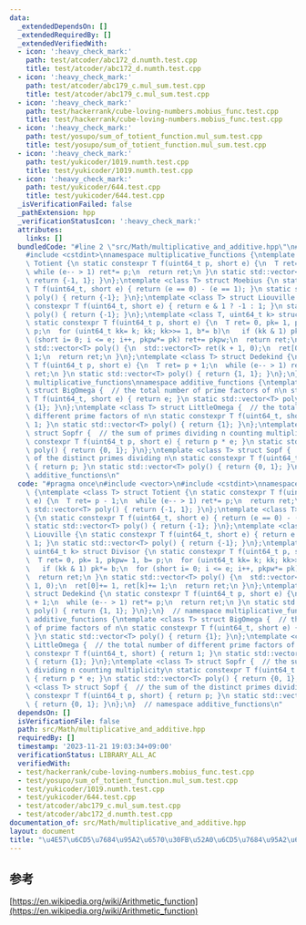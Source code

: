 ```yaml
---
data:
  _extendedDependsOn: []
  _extendedRequiredBy: []
  _extendedVerifiedWith:
  - icon: ':heavy_check_mark:'
    path: test/atcoder/abc172_d.numth.test.cpp
    title: test/atcoder/abc172_d.numth.test.cpp
  - icon: ':heavy_check_mark:'
    path: test/atcoder/abc179_c.mul_sum.test.cpp
    title: test/atcoder/abc179_c.mul_sum.test.cpp
  - icon: ':heavy_check_mark:'
    path: test/hackerrank/cube-loving-numbers.mobius_func.test.cpp
    title: test/hackerrank/cube-loving-numbers.mobius_func.test.cpp
  - icon: ':heavy_check_mark:'
    path: test/yosupo/sum_of_totient_function.mul_sum.test.cpp
    title: test/yosupo/sum_of_totient_function.mul_sum.test.cpp
  - icon: ':heavy_check_mark:'
    path: test/yukicoder/1019.numth.test.cpp
    title: test/yukicoder/1019.numth.test.cpp
  - icon: ':heavy_check_mark:'
    path: test/yukicoder/644.test.cpp
    title: test/yukicoder/644.test.cpp
  _isVerificationFailed: false
  _pathExtension: hpp
  _verificationStatusIcon: ':heavy_check_mark:'
  attributes:
    links: []
  bundledCode: "#line 2 \"src/Math/multiplicative_and_additive.hpp\"\n#include <vector>\n\
    #include <cstdint>\nnamespace multiplicative_functions {\ntemplate <class T> struct\
    \ Totient {\n static constexpr T f(uint64_t p, short e) {\n  T ret= p - 1;\n \
    \ while (e-- > 1) ret*= p;\n  return ret;\n }\n static std::vector<T> poly() {\
    \ return {-1, 1}; }\n};\ntemplate <class T> struct Moebius {\n static constexpr\
    \ T f(uint64_t, short e) { return (e == 0) - (e == 1); }\n static std::vector<T>\
    \ poly() { return {-1}; }\n};\ntemplate <class T> struct Liouville {\n static\
    \ constexpr T f(uint64_t, short e) { return e & 1 ? -1 : 1; }\n static std::vector<T>\
    \ poly() { return {-1}; }\n};\ntemplate <class T, uint64_t k> struct Divisor {\n\
    \ static constexpr T f(uint64_t p, short e) {\n  T ret= 0, pk= 1, pkpw= 1, b=\
    \ p;\n  for (uint64_t kk= k; kk; kk>>= 1, b*= b)\n   if (kk & 1) pk*= b;\n  for\
    \ (short i= 0; i <= e; i++, pkpw*= pk) ret+= pkpw;\n  return ret;\n }\n static\
    \ std::vector<T> poly() {\n  std::vector<T> ret(k + 1, 0);\n  ret[0]+= 1, ret[k]+=\
    \ 1;\n  return ret;\n }\n};\ntemplate <class T> struct Dedekind {\n static constexpr\
    \ T f(uint64_t p, short e) {\n  T ret= p + 1;\n  while (e-- > 1) ret*= p;\n  return\
    \ ret;\n }\n static std::vector<T> poly() { return {1, 1}; }\n};\n}  // namespace\
    \ multiplicative_functions\nnamespace additive_functions {\ntemplate <class T>\
    \ struct BigOmega {  // the total number of prime factors of n\n static constexpr\
    \ T f(uint64_t, short e) { return e; }\n static std::vector<T> poly() { return\
    \ {1}; }\n};\ntemplate <class T> struct LittleOmega {  // the total number of\
    \ different prime factors of n\n static constexpr T f(uint64_t, short) { return\
    \ 1; }\n static std::vector<T> poly() { return {1}; }\n};\ntemplate <class T>\
    \ struct Sopfr {  // the sum of primes dividing n counting multiplicity\n static\
    \ constexpr T f(uint64_t p, short e) { return p * e; }\n static std::vector<T>\
    \ poly() { return {0, 1}; }\n};\ntemplate <class T> struct Sopf {  // the sum\
    \ of the distinct primes dividing n\n static constexpr T f(uint64_t p, short)\
    \ { return p; }\n static std::vector<T> poly() { return {0, 1}; }\n};\n}  // namespace\
    \ additive_functions\n"
  code: "#pragma once\n#include <vector>\n#include <cstdint>\nnamespace multiplicative_functions\
    \ {\ntemplate <class T> struct Totient {\n static constexpr T f(uint64_t p, short\
    \ e) {\n  T ret= p - 1;\n  while (e-- > 1) ret*= p;\n  return ret;\n }\n static\
    \ std::vector<T> poly() { return {-1, 1}; }\n};\ntemplate <class T> struct Moebius\
    \ {\n static constexpr T f(uint64_t, short e) { return (e == 0) - (e == 1); }\n\
    \ static std::vector<T> poly() { return {-1}; }\n};\ntemplate <class T> struct\
    \ Liouville {\n static constexpr T f(uint64_t, short e) { return e & 1 ? -1 :\
    \ 1; }\n static std::vector<T> poly() { return {-1}; }\n};\ntemplate <class T,\
    \ uint64_t k> struct Divisor {\n static constexpr T f(uint64_t p, short e) {\n\
    \  T ret= 0, pk= 1, pkpw= 1, b= p;\n  for (uint64_t kk= k; kk; kk>>= 1, b*= b)\n\
    \   if (kk & 1) pk*= b;\n  for (short i= 0; i <= e; i++, pkpw*= pk) ret+= pkpw;\n\
    \  return ret;\n }\n static std::vector<T> poly() {\n  std::vector<T> ret(k +\
    \ 1, 0);\n  ret[0]+= 1, ret[k]+= 1;\n  return ret;\n }\n};\ntemplate <class T>\
    \ struct Dedekind {\n static constexpr T f(uint64_t p, short e) {\n  T ret= p\
    \ + 1;\n  while (e-- > 1) ret*= p;\n  return ret;\n }\n static std::vector<T>\
    \ poly() { return {1, 1}; }\n};\n}  // namespace multiplicative_functions\nnamespace\
    \ additive_functions {\ntemplate <class T> struct BigOmega {  // the total number\
    \ of prime factors of n\n static constexpr T f(uint64_t, short e) { return e;\
    \ }\n static std::vector<T> poly() { return {1}; }\n};\ntemplate <class T> struct\
    \ LittleOmega {  // the total number of different prime factors of n\n static\
    \ constexpr T f(uint64_t, short) { return 1; }\n static std::vector<T> poly()\
    \ { return {1}; }\n};\ntemplate <class T> struct Sopfr {  // the sum of primes\
    \ dividing n counting multiplicity\n static constexpr T f(uint64_t p, short e)\
    \ { return p * e; }\n static std::vector<T> poly() { return {0, 1}; }\n};\ntemplate\
    \ <class T> struct Sopf {  // the sum of the distinct primes dividing n\n static\
    \ constexpr T f(uint64_t p, short) { return p; }\n static std::vector<T> poly()\
    \ { return {0, 1}; }\n};\n}  // namespace additive_functions\n"
  dependsOn: []
  isVerificationFile: false
  path: src/Math/multiplicative_and_additive.hpp
  requiredBy: []
  timestamp: '2023-11-21 19:03:34+09:00'
  verificationStatus: LIBRARY_ALL_AC
  verifiedWith:
  - test/hackerrank/cube-loving-numbers.mobius_func.test.cpp
  - test/yosupo/sum_of_totient_function.mul_sum.test.cpp
  - test/yukicoder/1019.numth.test.cpp
  - test/yukicoder/644.test.cpp
  - test/atcoder/abc179_c.mul_sum.test.cpp
  - test/atcoder/abc172_d.numth.test.cpp
documentation_of: src/Math/multiplicative_and_additive.hpp
layout: document
title: "\u4E57\u6CD5\u7684\u95A2\u6570\u30FB\u52A0\u6CD5\u7684\u95A2\u6570"
---
```

## 参考
[https://en.wikipedia.org/wiki/Arithmetic_function](https://en.wikipedia.org/wiki/Arithmetic_function)